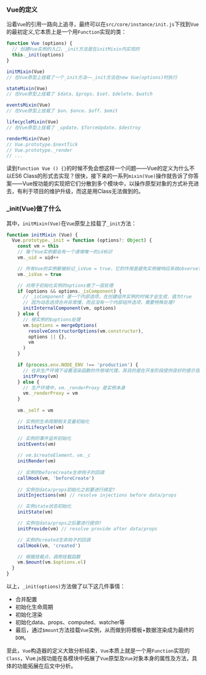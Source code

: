 ### Vue的定义
沿着`Vue`的引用一路向上追寻，最终可以在`src/core/instance/init.js`下找到`Vue`的最初定义,它本质上是一个用`Function`实现的类：
```js
function Vue (options) {
  // 创建Vue实例的入口，_init方法是在initMixin内实现的
  this._init(options)
}

initMixin(Vue)
// 在Vue原型上挂载了一个_init方法——_init方法在new Vue(options)时执行

stateMixin(Vue)
// 在Vue原型上挂载了 $data、$props、$set、$delete、$watch

eventsMixin(Vue)
// 在Vue原型上挂载了 $on、$once、$off、$emit

lifecycleMixin(Vue)
// 在Vue原型上挂载了 _update、$forceUpdate、$destroy

renderMixin(Vue)
// Vue.prototype.$nextTick
// Vue.prototype._render
// ...
```

读到`function Vue () {}`的时候不免会想这样一个问题——Vue的定义为什么不以ES6 Class的形式去实现？很快，接下来的一系列`mixin(Vue)`操作就告诉了你答案——Vue按功能的实现把它们分散到多个模块中，以操作原型对象的方式补充进去，有利于项目的维护升级，而这是用Class无法做到的。

### _init(Vue)做了什么
其中，`initMixin(Vue)`在`Vue`原型上挂载了`_init`方法：

```js
function initMixin (Vue) {
  Vue.prototype._init = function (options?: Object) {
    const vm = this
    // 每个Vue实例都会有一个递增唯一的id标识
    vm._uid = uid++

    // 所有Vue的实例都被标记_isVue = true，它的作用是避免实例被响应系统observe?
    vm._isVue = true

    // 对用于初始化实例的options做了一层处理
    if (options && options._isComponent) {
      // _isComponent 是一个内部选项，在创建组件实例的时候才会生成，值为true
      // 因为动态选项合并非常慢，而且没有一个内部组件选项，需要特殊处理?
      initInternalComponent(vm, options)
    } else {
      // 根实例的$options处理
      vm.$options = mergeOptions(
        resolveConstructorOptions(vm.constructor),
        options || {},
        vm
      )
    }

    if (process.env.NODE_ENV !== 'production') {
      // 在非生产环境下设置渲染函数的作用域代理，其目的是在开发阶段提供良好的提示信息（如在模板内访问实例上不存在的属性，则会给出准确的报错信息）
      initProxy(vm)
    } else {
      // 生产环境中，vm._renderProxy 是实例本身
      vm._renderProxy = vm
    }
  
    vm._self = vm

    // 实例的生命周期相关变量初始化
    initLifecycle(vm)

    // 实例的事件监听初始化
    initEvents(vm)
  
    // vm.$createElement、vm._c
    initRender(vm)
  
    // 实例的beforeCreate生命钩子的回调
    callHook(vm, 'beforeCreate')
  
    // 实例在data/props初始化之前要进行绑定?
    initInjections(vm) // resolve injections before data/props

    // 实例state状态初始化
    initState(vm)

    // 实例在data/props之后要进行提供?
    initProvide(vm) // resolve provide after data/props

    // 实例的created生命钩子的回调
    callHook(vm, 'created')

    // 根据挂载点，调用挂载函数
    vm.$mount(vm.$options.el)
  }
}
```

以上，`_init(options)`方法做了以下这几件事情：
- 合并配置
- 初始化生命周期
- 初始化渲染
- 初始化data、props、computed、watcher等
- 最后，通过`$mount`方法挂载`Vue`实例，从而做到将模板+数据渲染成为最终的`DOM`。

至此，`Vue`构造器的定义大致分析结束，`Vue`本质上就是一个用`Function`实现的`Class`，Vue.js按功能在各模块中拓展了`Vue`原型及`Vue`对象本身的属性及方法，具体的功能拓展在后文中分析。